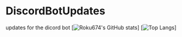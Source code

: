 # DiscordBotUpdates
updates for the dicord bot
[![Roku674's GitHub stats](https://github-readme-stats.vercel.app/api?username=roku674&count_private=true&show_icons=truetheme=radical)]
[![Top Langs](https://github-readme-stats.vercel.app/api/top-langs/?username=roku674)]
